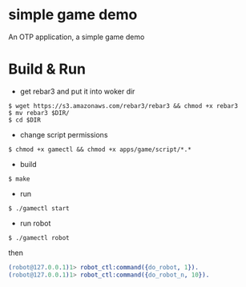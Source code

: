 # simple game demo
An OTP application, a simple game demo

# Build & Run
* get rebar3 and put it into woker dir
```shell
$ wget https://s3.amazonaws.com/rebar3/rebar3 && chmod +x rebar3
$ mv rebar3 $DIR/
$ cd $DIR
```

* change script permissions
```shell
$ chmod +x gamectl && chmod +x apps/game/script/*.*
```
* build
```shell
$ make
```
* run
```
$ ./gamectl start
```
* run robot
```shell
$ ./gamectl robot
```
then
```erlang
(robot@127.0.0.1)1> robot_ctl:command({do_robot, 1}).
(robot@127.0.0.1)1> robot_ctl:command({do_robot_n, 10}).
```

